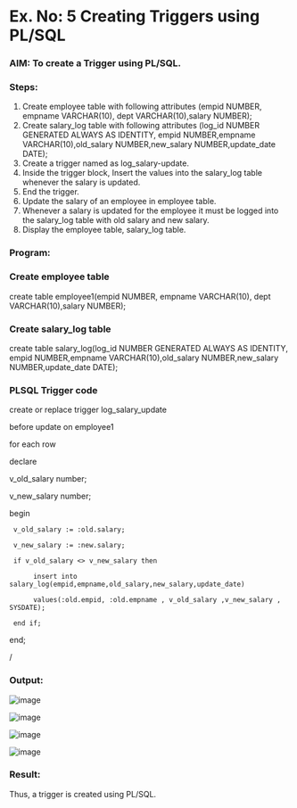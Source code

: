 # Ex. No: 5 Creating Triggers using PL/SQL

### AIM: To create a Trigger using PL/SQL.

### Steps:
1. Create employee table with following attributes (empid NUMBER, empname VARCHAR(10), dept VARCHAR(10),salary NUMBER);
2. Create salary_log table with following attributes (log_id NUMBER GENERATED ALWAYS AS IDENTITY, empid NUMBER,empname VARCHAR(10),old_salary NUMBER,new_salary NUMBER,update_date DATE);
3. Create a trigger named as log_salary-update.
4. Inside the trigger block, Insert the values into the salary_log table whenever the salary is updated.
5. End the trigger.
6. Update the salary of an employee in employee table.
7. Whenever a salary is updated for the employee it must be logged into the salary_log table with old salary and new salary.
8. Display the employee table, salary_log table.

### Program:
### Create employee table
create table employee1(empid NUMBER, empname VARCHAR(10), dept VARCHAR(10),salary NUMBER);


### Create salary_log table
 create table salary_log(log_id NUMBER GENERATED ALWAYS AS IDENTITY, empid NUMBER,empname VARCHAR(10),old_salary NUMBER,new_salary NUMBER,update_date DATE);


### PLSQL Trigger code
create or replace trigger log_salary_update


before update on employee1


for each row


declare


v_old_salary number;


v_new_salary number;


begin


     v_old_salary := :old.salary;
     
     v_new_salary := :new.salary;
     
     if v_old_salary <> v_new_salary then
     
          insert into salary_log(empid,empname,old_salary,new_salary,update_date)
          
          values(:old.empid, :old.empname , v_old_salary ,v_new_salary , SYSDATE);
          
     end if;
     
end;

 /
### Output:
![image](https://github.com/KothaiKumar/Ex-No-5-Creating-Triggers-using-PL-SQL/assets/121215739/fe13bfce-16c2-43c3-a833-fc309f31b482)

![image](https://github.com/KothaiKumar/Ex-No-5-Creating-Triggers-using-PL-SQL/assets/121215739/7903ff0e-5d8f-429d-85a7-b067ee1bdb43)

![image](https://github.com/KothaiKumar/Ex-No-5-Creating-Triggers-using-PL-SQL/assets/121215739/ebe3978a-a6c4-45d4-88b1-540c45c06c1f)

![image](https://github.com/KothaiKumar/Ex-No-5-Creating-Triggers-using-PL-SQL/assets/121215739/74f9b399-7301-4d73-a028-90646b8ec8c5)


### Result:
Thus, a trigger is created using PL/SQL.
